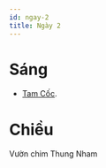 ```yaml
---
id: ngay-2
title: Ngày 2
---
```


# Sáng

- [Tam Cốc](https://goo.gl/maps/K8hwBt9vk9xoBHGe6).


# Chiều

Vườn chim Thung Nham